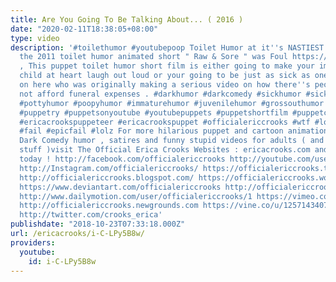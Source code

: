 ```yaml
---
title: Are You Going To Be Talking About... ( 2016 )
date: "2020-02-11T18:38:05+08:00"
type: video
description: '#toilethumor #youtubepoop Toilet Humor at it''s NASTIEST ! If you thought
  the 2011 toilet humor animated short " Raw & Sore " was Foul https://www.youtube.com/watch?v=KNnfG1ocVR8
  , This puppet toilet humor short film is either going to make your immature inner
  child at heart laugh out loud or your going to be just as sick as one of the characters
  on here who was originally making a serious video on how there''s people who can
  not afford funeral expenses . #darkhumor #darkcomedy #sickhumor #sickcomedy #ericacrooks
  #pottyhumor #poopyhumor #immaturehumor #juvenilehumor #grossouthumor #puppet #puppets
  #puppetry #puppetsonyoutube #youtubepuppets #puppetshortfilm #puppetcomedy #ericacrookspuppets
  #ericacrookspuppeteer #ericacrookspuppet #officialericcrooks #wtf #lol #funny #omg
  #fail #epicfail #lolz For more hilarious puppet and cartoon animation parodies ,
  Dark Comedy humor , satires and funny stupid videos for adults ( and other cool
  stuff )visit The Official Erica Crooks Websites : ericacrooks.com and officialericcrooks.com
  today ! http://facebook.com/officialericcrooks http://youtube.com/user/officialericcrooks
  http://Instagram.com/officialericcrooks/ https://officialericcrooks.tumblr.com/
  http://officialericcrooks.blogspot.com/ https://officialericcrooks.wordpress.com
  https://www.deviantart.com/officialericcrooks http://officialericcrooks.newgrounds.com/follow
  http://www.dailymotion.com/user/officialericcrooks/1 https://vimeo.com/officialericcrooks
  http://officialericcrooks.newgrounds.com https://vine.co/u/1257143407999610880 https://www.pinterest.com/officialec1/
  http://twitter.com/crooks_erica'
publishdate: "2018-10-23T07:33:18.000Z"
url: /ericacrooks/i-C-LPy5B8w/
providers:
  youtube:
    id: i-C-LPy5B8w
---
```

